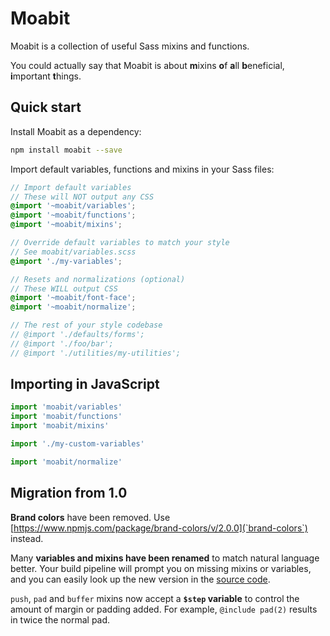 # Moabit

Moabit is a collection of useful Sass mixins and functions.

You could actually say that Moabit is about **m**ixins **o**f **a**ll **b**eneficial, **i**mportant **t**hings.

## Quick start

Install Moabit as a dependency:

```sh
npm install moabit --save
```

Import default variables, functions and mixins in your Sass files:

```scss
// Import default variables
// These will NOT output any CSS
@import '~moabit/variables';
@import '~moabit/functions';
@import '~moabit/mixins';

// Override default variables to match your style
// See moabit/variables.scss
@import './my-variables';

// Resets and normalizations (optional)
// These WILL output CSS
@import '~moabit/font-face';
@import '~moabit/normalize';

// The rest of your style codebase
// @import './defaults/forms';
// @import './foo/bar';
// @import './utilities/my-utilities';
```

## Importing in JavaScript

```js
import 'moabit/variables'
import 'moabit/functions'
import 'moabit/mixins'

import './my-custom-variables'

import 'moabit/normalize'
```

## Migration from 1.0

__Brand colors__ have been removed. Use [https://www.npmjs.com/package/brand-colors/v/2.0.0](`brand-colors`) instead.

Many __variables and mixins have been renamed__ to match natural language better. Your build pipeline will prompt you on missing mixins or variables, and you can easily look up the new version in the [source code](https://github.com/Eiskis/moabit).

`push`, `pad` and `buffer` mixins now accept a __`$step` variable__ to control the amount of margin or padding added. For example, `@include pad(2)` results in twice the normal pad.
